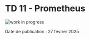 # TD 11 - Prometheus

![work in progress](/img/work-in-progress.jpeg)

Date de publication : 27 février 2025